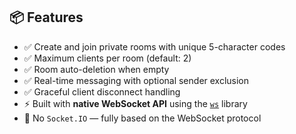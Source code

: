## 📦 Features

- ✅ Create and join private rooms with unique 5-character codes
- ✅ Maximum clients per room (default: 2)
- ✅ Room auto-deletion when empty
- ✅ Real-time messaging with optional sender exclusion
- ✅ Graceful client disconnect handling
- ⚡ Built with **native WebSocket API** using the [`ws`](https://www.npmjs.com/package/ws) library
- 🧱 No `Socket.IO` — fully based on the WebSocket protocol
